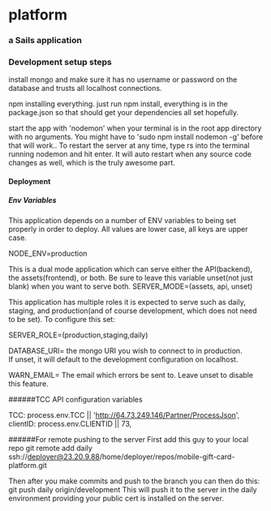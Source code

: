 # platform
### a Sails application


### Development setup steps

 install mongo and make sure it has no username or password on the database and trusts all localhost connections.  

npm installing everything.  just run npm install, everything is in the package.json so that should get your dependencies all set hopefully.

start the app with 'nodemon' when your terminal is in the root app directory with no arguments.  You might have to 'sudo npm install nodemon -g' before that will work..  To restart the server at any time, type rs into the terminal running nodemon and hit enter.  It will auto restart when any source code changes as well, which is the truly awesome part.  

#### Deployment
##### Env Variables

This application depends on a number of ENV variables to being set properly in order to deploy.
All values are lower case, all keys are upper case. 

NODE_ENV=production


This is a dual mode application which can serve either the API(backend), the assets(frontend), or both. 
Be sure to leave this variable unset(not just blank) when you want to serve both.
SERVER_MODE=(assets, api, unset)

This application has multiple roles it is expected to serve such as daily, staging, and production(and of course development, which does not need to be set).  To configure this set:

SERVER_ROLE=(production,staging,daily)

DATABASE_URI= the mongo URI you wish to connect to in production.  
If unset, it will default to the development configuration on localhost.

WARN_EMAIL= The email which errors be sent to.  Leave unset to disable this feature.  

######TCC API configuration variables

TCC: process.env.TCC ||  'http://64.73.249.146/Partner/ProcessJson',
clientID: process.env.CLIENTID || 73,

######For remote pushing to the server
First add this guy to your local repo
git remote add daily ssh://deployer@23.20.9.88/home/deployer/repos/mobile-gift-card-platform.git

Then after you make commits and push to the branch you can then do this:
git push daily origin/development
This will push it to the server in the daily environment providing your public cert is installed on the server.

